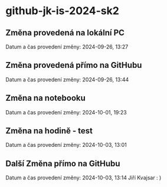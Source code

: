 # github-jk-is-2024-sk2

## Změna provedená na lokální PC
Datum a čas provedení změny: 2024-09-26, 13:27

## Změna provedená přímo na GitHubu
Datum a čas provedení změny: 2024-09-26, 13:44

## Změna na notebooku
Datum a čas provedení změny: 2024-10-01, 19:23

## Změna na hodině - test
Datum a čas provedení změny: 2024-10-03, 13:01

## Další Změna přímo na GitHubu
Datum a čas provedení změny: 2024-10-03, 13:14
Jiří Kvajsar : ) 
